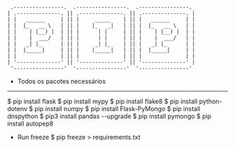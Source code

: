```
 .----------------.  .----------------.  .----------------. 
| .--------------. || .--------------. || .--------------. |
| |   ______     | || |     _____    | || |   ______     | |
| |  |_   __ \   | || |    |_   _|   | || |  |_   __ \   | |
| |    | |__) |  | || |      | |     | || |    | |__) |  | |
| |    |  ___/   | || |      | |     | || |    |  ___/   | |
| |   _| |_      | || |     _| |_    | || |   _| |_      | |
| |  |_____|     | || |    |_____|   | || |  |_____|     | |
| |              | || |              | || |              | |
| '--------------' || '--------------' || '--------------' |
 '----------------'  '----------------'  '----------------' 
```

-  Todos os pacotes necessários
-------------------------------
$ pip install flask
$ pip install mypy
$ pip install flake8
$ pip install python-dotenv
$ pip install numpy
$ pip install Flask-PyMongo
$ pip install dnspython
$ pip3 install pandas --upgrade
$ pip install pymongo
$ pip install autopep8


- Run freeze
$ pip freeze > requirements.txt














